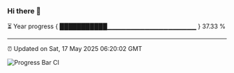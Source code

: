 ### Hi there 👋

⏳ Year progress { ███████████▁▁▁▁▁▁▁▁▁▁▁▁▁▁▁▁▁▁▁ } 37.33 %

---

⏰ Updated on Sat, 17 May 2025 06:20:02 GMT

![Progress Bar CI](https://github.com/liununu/liununu/workflows/Progress%20Bar%20CI/badge.svg)
